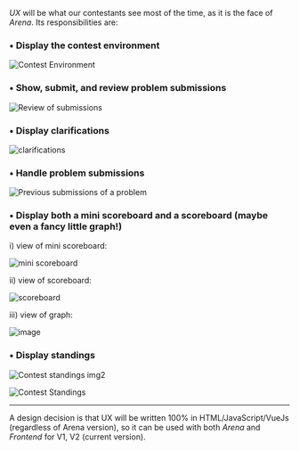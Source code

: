 _UX_ will be what our contestants see most of the time, as it is the face of _Arena_. Its responsibilities are:



### • Display the contest environment

![Contest Environment](https://github.com/user-attachments/assets/663cf488-ff15-4112-bf7d-5149ad983765)




### • Show, submit, and review problem submissions

![Review of submissions](https://github.com/user-attachments/assets/87c12e4e-bb41-41bb-931f-8ac4338ff7bf)



### • Display clarifications  

![clarifications](https://github.com/user-attachments/assets/186e0aa3-f645-425a-ab98-351d82df6e8a)



### • Handle problem submissions

![Previous submissions of a problem](https://github.com/user-attachments/assets/b1a56c84-1ef1-42ca-a5e9-31fa4d69dc81)



### • Display both a mini scoreboard and a scoreboard (maybe even a fancy little graph!)  
i) view of mini scoreboard:


![mini scoreboard](https://github.com/user-attachments/assets/d555926e-bdb1-4cde-a48f-89785b568245)

ii) view of scoreboard:


![scoreboard](https://github.com/user-attachments/assets/e260ee20-77b1-4466-b9c1-c6ac6d49f636)

iii) view of graph:


![image](https://github.com/user-attachments/assets/215607d1-512b-4d62-8389-7bc468f8c6b9)




### • Display standings

![Contest standings img2](https://github.com/user-attachments/assets/901b3847-e9f7-412d-bf22-3391a448d185)



![Contest Standings](https://github.com/user-attachments/assets/f6f1fd88-401e-4198-bd0d-adc09f1213d5)

---

A design decision is that UX will be written 100% in HTML/JavaScript/VueJs (regardless of Arena version), so it can be used with both _Arena_ and _Frontend_ for V1, V2 (current version).
